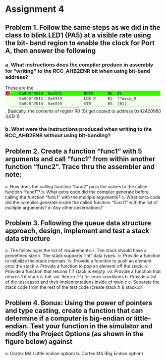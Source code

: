 # Assignment 4

## Problem 1. Follow the same steps as we did in the class to blink LED1 (PA5) at a visible rate using the bit- band region to enable the clock for Port A, then answer the following

### a. What instructions does the compiler produce in assembly for “writing” to the RCC_AHB2ENR bit when using bit-band address?

These are the ![instructions produced for writing to RCC_AHB2ENR](led_a_bit_banding.png). Basically, the contents of registr R0 (0) get copied to address 0x42420980 (LED 1)

### b. What were the instructions produced when writing to the RCC_AHB2ENR without using bit-banding?

## Problem 2. Create a function “func1” with 5 arguments and call “func1” from within another function “func2”. Trace thru the assembler and note:

a. How does the calling function “func2” pass the values to the called function “func1”?
b. What extra code did the compiler generate before calling the function “func1” with the
multiple arguments?
c. What extra code did the compiler generate inside the called function “funct1” with the
list of multiple arguments?
d. Any other observations?

## Problem 3. Following the queue data structure approach, design, implement and test a stack data structure

a. The following is the list of requirements:
i. The stack should have a predefined size
ii. The stack supports “int” data types.
iii. Provide a function to initialize the stack internals.
iv. Provide a function to push an element onto the stack
v. Provide a function to pop an element off the stack.
vi. Provide a function that returns 1 if stack is empty.
vii. Provide a function that returns 1 if stack is full.
viii. Return (-1) for error conditions
b. Provide a list of the test cases and their implementations inside of main.c
c. Separate the stack code from the rest of the test code (create stack.h & stack.c)

## Problem 4. Bonus: Using the power of pointers and type casting, create a function that can determine if a computer is big-endian or little-endian. Test your function in the simulator and modify the Project Options (as shown in the figure below) against

a. Cortex M4 (Little endian option)
b. Cortex M4 (Big Endian option)
